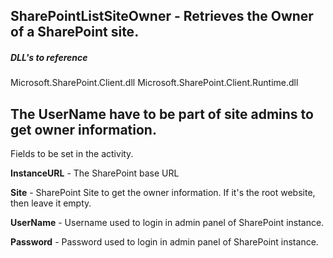 ## SharePointListSiteOwner - Retrieves the Owner of a SharePoint site.

##### DLL's to reference
Microsoft.SharePoint.Client.dll
Microsoft.SharePoint.Client.Runtime.dll

## The UserName have to be part of site admins to get owner information.

Fields to be set in the activity.

**InstanceURL** 	- The SharePoint base URL

**Site**			- SharePoint Site to get the owner information. If it's the root website, then leave it empty.

**UserName**		- Username used to login in admin panel of SharePoint instance.

**Password**		- Password used to login in admin panel of SharePoint instance.